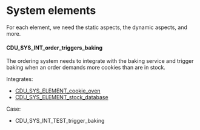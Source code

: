 # System elements

For each element, we need the static aspects, the dynamic aspects, and more.

#### CDU_SYS_INT_order_triggers_baking

The ordering system needs to integrate with the baking service and trigger
baking when an order demands more cookies than are in stock.

Integrates:

- [CDU_SYS_ELEMENT_cookie_oven](#spec_sys3_system_architecture/cdu_sys_element_cookie_oven)
- [CDU_SYS_ELEMENT_stock_database](#spec_sys3_system_architecture/cdu_sys_element_stock_database)

Case:

- CDU_SYS_INT_TEST_trigger_baking

